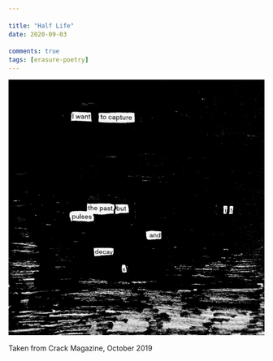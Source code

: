 ```yaml
---

title: "Half Life"
date: 2020-09-03

comments: true
tags: [erasure-poetry]
---
```

<img src="/assets/images/articles/halflife.jpeg" class="responsive"><br>

Taken from Crack Magazine, October 2019
